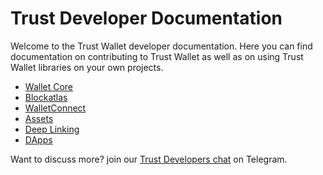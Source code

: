 # Trust Developer Documentation

Welcome to the Trust Wallet developer documentation. Here you can find documentation on contributing to Trust Wallet as well as on using Trust Wallet libraries on your own projects.

* [Wallet Core](wallet-core/wallet-core.md)
* [Blockatlas](blockatlas/blockatlas.md)
* [WalletConnect](wallet-connect/wallet-connect.md)
* [Assets](assets/add_new_asset.md)
* [Deep Linking](deeplinking/deeplinking.md)
* [DApps](dapps/listing-guide.md)

Want to discuss more? join our [Trust Developers chat](https://t.me/trust_developers) on Telegram.

